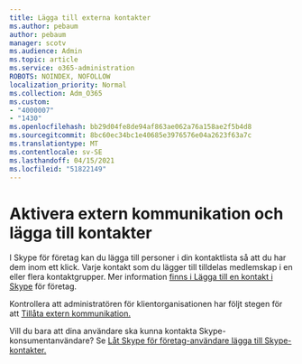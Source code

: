 ```yaml
---
title: Lägga till externa kontakter
ms.author: pebaum
author: pebaum
manager: scotv
ms.audience: Admin
ms.topic: article
ms.service: o365-administration
ROBOTS: NOINDEX, NOFOLLOW
localization_priority: Normal
ms.collection: Adm_O365
ms.custom:
- "4000007"
- "1430"
ms.openlocfilehash: bb29d04fe8de94af863ae062a76a158ae2f5b4d8
ms.sourcegitcommit: 8bc60ec34bc1e40685e3976576e04a2623f63a7c
ms.translationtype: MT
ms.contentlocale: sv-SE
ms.lasthandoff: 04/15/2021
ms.locfileid: "51822149"
---
```

# <a name="enable-external-communications-and-add-contacts"></a>Aktivera extern kommunikation och lägga till kontakter

I Skype för företag kan du lägga till personer i din kontaktlista så att du har dem inom ett klick. Varje kontakt som du lägger till tilldelas medlemskap i en eller flera kontaktgrupper. Mer information [finns i Lägga till en kontakt i Skype](https://support.office.com/article/add-a-contact-in-skype-for-business-89338023-2adf-4f5c-90b6-f8b6f72fadd1) för företag. 

Kontrollera att administratören för klientorganisationen har följt stegen för att [Tillåta extern kommunikation.](https://docs.microsoft.com/skypeforbusiness/set-up-skype-for-business-online/allow-users-to-contact-external-skype-for-business-users)

Vill du bara att dina användare ska kunna kontakta Skype-konsumentanvändare? Se [Låt Skype för företag-användare lägga till Skype-kontakter.](https://docs.microsoft.com/skypeforbusiness/set-up-skype-for-business-online/let-skype-for-business-users-add-skype-contacts) 